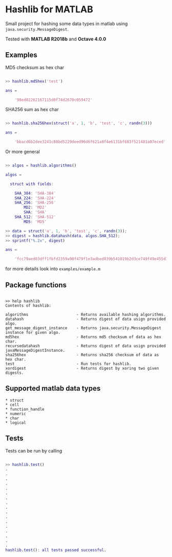 # Hashlib for MATLAB

Small project for hashing some data types in matlab using `java.security.MessageDigest`.

Tested with **MATLAB R2018b** and **Octave 4.0.0**


## Examples

MD5 checksum as hex char

```matlab

>> hashlib.md5hex('test')

ans =

    '98ed02262167115d0f74d2670c059472'

```

SHA256 sum as hex char

```matlab

>> hashlib.sha256hex(struct('a', 1, 'b', 'test', 'c', randn(3)))

ans =

    'bbacd6b2dee3241c80bd5229deed96d6f621a8f4e6131bf683f521481a07eced'

```

Or more general

```matlab

>> algos = hashlib.algorithms()

algos = 

  struct with fields:

    SHA_384: 'SHA-384'
    SHA_224: 'SHA-224'
    SHA_256: 'SHA-256'
        MD2: 'MD2'
        SHA: 'SHA'
    SHA_512: 'SHA-512'
        MD5: 'MD5'

>> data = struct('a', 1, 'b', 'test', 'c', randn(3));
>> digest = hashlib.datahash(data, algos.SHA_512);
>> sprintf("%.2x", digest)

ans =

    'fcc79aed83dff1fbfd2359a90f479f1e3adbed839b541019b2d3ce749f49e455d1e987078bd7c780569386acf19dad1183fde6d2e6663c4534b3a6d50f92be10'

```

for more details look into `examples/example.m`


## Package functions

```

>> help hashlib
Contents of hashlib:

algorithms                     - Returns available hashing algorithms.
datahash                       - Returns digest of data usign provided algo.
get_message_digest_instance    - Returns java.security.MessageDigest instance for given algo.
md5hex                         - Returns md5 checksum of data as hex char.
recursedatahash                - Returns digest of data usign provided javaMessageDigestInstance.
sha256hex                      - Returns sha256 checksum of data as hex char.
test                           - Run tests for hashlib.
xordigest                      - Returns digest by xoring two given digests.

```


## Supported matlab data types
    
    * struct
    * cell
    * function_handle
    * numeric
    * char
    * logical 


## Tests

Tests can be run by calling

```matlab

>> hashlib.test()
.
.
.
.
.
.
.
.
.
.
.
.
.
.
.
.
.
hashlib.test(): all tests passed successful.

```
